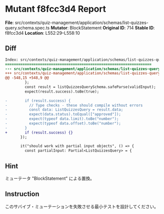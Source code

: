 # Mutant f8fcc3d4 Report

**File**: src/contexts/quiz-management/application/schemas/list-quizzes-query.schema.spec.ts
**Mutator**: BlockStatement
**Original ID**: 714
**Stable ID**: f8fcc3d4
**Location**: L552:29–L558:10

## Diff

```diff
Index: src/contexts/quiz-management/application/schemas/list-quizzes-query.schema.spec.ts
===================================================================
--- src/contexts/quiz-management/application/schemas/list-quizzes-query.schema.spec.ts	original
+++ src/contexts/quiz-management/application/schemas/list-quizzes-query.schema.spec.ts	mutated #714
@@ -548,15 +548,9 @@
         };
         const result = listQuizzesQuerySchema.safeParse(validInput);
         expect(result.success).toBe(true);
 
-        if (result.success) {
-          // Type checks - these should compile without errors
-          const data: ListQuizzesQuery = result.data;
-          expect(data.status).toEqual(["approved"]);
-          expect(typeof data.limit).toBe("number");
-          expect(typeof data.offset).toBe("number");
-        }
+        if (result.success) {}
       });
 
       it("should work with partial input objects", () => {
         const partialInput: Partial<ListQuizzesQuery> = {
```

## Hint

ミューテータ "BlockStatement" による置換。

## Instruction

このサバイブ・ミューテーションを失敗させる最小テストを設計してください。
